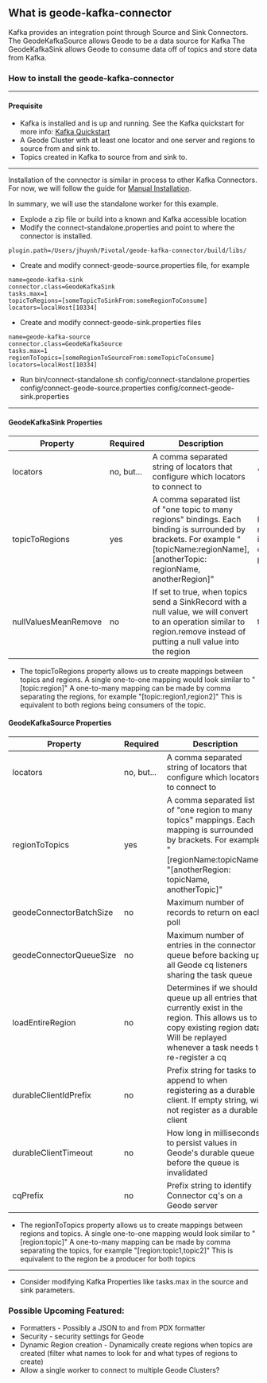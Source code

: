 ## What is geode-kafka-connector

Kafka provides an integration point through Source and Sink Connectors.  The GeodeKafkaSource allows Geode to be a data source for Kafka
The GeodeKafkaSink allows Geode to consume data off of topics and store data from Kafka.

### How to install the geode-kafka-connector
---
#### Prequisite
* Kafka is installed and is up and running.  See the Kafka quickstart for more info: [Kafka Quickstart](https://kafka.apache.org/quickstart)
* A Geode Cluster with at least one locator and one server and regions to source from and sink to.
* Topics created in Kafka to source from and sink to.
---
Installation of the connector is similar in process to other Kafka Connectors.  For now, we will follow the guide for [Manual Installation](https://docs.confluent.io/current/connect/managing/install.html#install-connector-manually).

In summary, we will use the standalone worker for this example.
* Explode a zip file or build into a known and Kafka accessible location
* Modify the connect-standalone.properties and point to where the connector is installed.
```
plugin.path=/Users/jhuynh/Pivotal/geode-kafka-connector/build/libs/
```
* Create and modify connect-geode-source.properties file, for example
```
name=geode-kafka-sink
connector.class=GeodeKafkaSink
tasks.max=1
topicToRegions=[someTopicToSinkFrom:someRegionToConsume]
locators=localHost[10334]
```
* Create and modify connect-geode-sink.properties files
```
name=geode-kafka-source
connector.class=GeodeKafkaSource
tasks.max=1
regionToTopics=[someRegionToSourceFrom:someTopicToConsume]
locators=localHost[10334]
```

* Run
bin/connect-standalone.sh config/connect-standalone.properties config/connect-geode-source.properties config/connect-geode-sink.properties


---
#### GeodeKafkaSink Properties
| Property | Required | Description| Default |
|---|---|---|---|
| locators | no, but...| A comma separated string of locators that configure which locators to connect to | "localhost[10334]" |
|topicToRegions| yes| A comma separated list of "one topic to many regions" bindings.  Each binding is surrounded by brackets. For example "[topicName:regionName], [anotherTopic: regionName, anotherRegion]" | None.  This is required to be set in the source connector properties
|nullValuesMeanRemove | no | If set to true, when topics send a SinkRecord with a null value, we will convert to an operation similar to region.remove instead of putting a null value into the region | true 

* The topicToRegions property allows us to create mappings between topics  and regions.  A single one-to-one mapping would look similar to "[topic:region]" A one-to-many mapping can be made by comma separating the regions, for example "[topic:region1,region2]"  This is equivalent to both regions being consumers of the topic.

#### GeodeKafkaSource Properties
| Property | Required| Description| Default |
|---|---|---|---|
| locators | no, but...| A comma separated string of locators that configure which locators to connect to | "localhost[10334]" |
|regionToTopics| yes | A comma separated list of "one region to many topics" mappings.  Each mapping is surrounded by brackets.  For example "[regionName:topicName], "[anotherRegion: topicName, anotherTopic]" | None.  This is required to be set in the source connector properties
|geodeConnectorBatchSize| no | Maximum number of records to return on each poll| 100 |
|geodeConnectorQueueSize| no | Maximum number of entries in the connector queue before backing up all Geode cq listeners sharing the task queue | 10000 |
| loadEntireRegion| no| Determines if we should queue up all entries that currently exist in the region.  This allows us to copy existing region data.  Will be replayed whenever a task needs to re-register a cq| true |
|durableClientIdPrefix| no | Prefix string for tasks to append to when registering as a durable client.  If empty string, will not register as a durable client | "" |
| durableClientTimeout| no | How long in milliseconds to persist values in Geode's durable queue before the queue is invalidated| 60000 |
| cqPrefix| no| Prefix string to identify Connector cq's on a Geode server |cqForGeodeKafka |

* The regionToTopics property allows us to create mappings between regions and topics.  A single one-to-one mapping would look similar to "[region:topic]" A one-to-many mapping can be made by comma separating the topics, for example "[region:topic1,topic2]"  This is equivalent to the region be a producer for both topics 

---

* Consider modifying Kafka Properties like tasks.max in the source and sink parameters.

### Possible Upcoming Featured:
* Formatters - Possibly a JSON to and from PDX formatter
* Security - security settings for Geode
* Dynamic Region creation - Dynamically create regions when topics are created (filter what names to look for and what types of regions to create)
* Allow a single worker to connect to multiple Geode Clusters?
